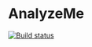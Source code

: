 # AnalyzeMe
[![Build status](https://ci.appveyor.com/api/projects/status/513i4jbxamfnr0v1/branch/master?svg=true)](https://ci.appveyor.com/project/DrunkyBard/analyzeme/branch/master)
